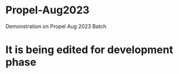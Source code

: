 # Propel-Aug2023
Demonstration on Propel Aug 2023 Batch

# It is being edited for development phase
